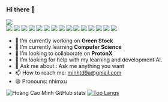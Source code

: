 ### Hi there 👋
<img src="https://user-images.githubusercontent.com/18329471/143008836-160bb1b4-2289-4476-9777-2d9c75275916.gif"/>
<!-- <p>
    <a href="#">
        <img src="https://camo.githubusercontent.com/fd1f1d74853ae3fa92e4f8c740147cc0899d43efc23bf371f37802305803e282/68747470733a2f2f696d672e736869656c64732e696f2f62616467652f54656e736f72466c6f772d6161346330302e7376673f6c6f676f3d74656e736f72666c6f77267374796c653d666c6174"/>
    </a>
    <a href="#">
        <img src="https://camo.githubusercontent.com/4277b6f7fe15ba65a2911c082fad622a772744d1f34789f56e5783de3c02cdbd/68747470733a2f2f696d672e736869656c64732e696f2f62616467652f5079546f7263682d6639643634652e7376673f6c6f676f3d7079746f726368267374796c653d666c6174"/>
    </a>
    <a href="#">
        <img src="https://camo.githubusercontent.com/912a96be8fa58fb73274b30d5421530bfe93a121133e8af42734c54035df043e/68747470733a2f2f696d672e736869656c64732e696f2f62616467652f507974686f6e2d6639643634652e7376673f6c6f676f3d707974686f6e267374796c653d666c6174"/>
    </a>
</p> -->
<div style="clear:both; width: 100%;"> 
<img src="https://img.shields.io/badge/C++-00599C.svg?logo=c%2B%2B&style=flat"> <img src="https://img.shields.io/badge/Python-f9d64e.svg?logo=python&style=flat"> <img src="https://img.shields.io/badge/HTML5-222222.svg?logo=html5&style=flat">
 <img src="https://img.shields.io/badge/CSS3-1572B6.svg?logo=css3&style=flat"> <img src="https://img.shields.io/badge/javascript-3577c4.svg?logo=javascript&style=flat"> <img src="https://img.shields.io/badge/TensorFlow-aa4c00.svg?logo=tensorflow&style=flat"> <img src="https://img.shields.io/badge/PyTorch-f9d64e.svg?logo=pytorch&style=flat"> <img src="https://img.shields.io/badge/OpenCV-FF0000.svg?logo=opencv&style=flat"> <img src="https://img.shields.io/badge/Qt-222222.svg?logo=qt"> <img src="https://img.shields.io/badge/Raspberry%20Pi-C51A4A.svg?logo=Raspberry%20Pi&style=flat"> <img src="https://img.shields.io/badge/Jetson-blue.svg?logo=NVIDIA&style=flat"> <img src="https://img.shields.io/badge/Android-0000FF.svg?logo=android&style=flat"> <img src="https://img.shields.io/badge/-Docker-222222.svg?logo=docker&style=flat"> <img src="https://img.shields.io/badge/-Flutter-222222.svg?logo=flutter&style=flat"> <img src="https://komarev.com/ghpvc/?username=vietanhdev"> 
 </div>

- 🔭 I’m currently working on **Green Stock**
- 🌱 I’m currently learning **Computer Science**
- 👯 I’m looking to collaborate on **ProtonX**
- 🤔 I’m looking for help with my learning and development AI.
- 💬 Ask me about : Ask me anything you want
- 📫 How to reach me: minhtd9a@gmail.com
- 😄 Pronouns: nhimxu

![Hoàng Cao Minh GitHub stats](https://github-readme-stats.vercel.app/api?username=nhimxu00&show_icons=true&theme=radical)
[![Top Langs](https://github-readme-stats.vercel.app/api/top-langs/?username=nhimxu00&layout=compact&theme=radical)](https://github.com/anuraghazra/github-readme-stats)
